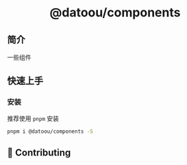 <a name="readme-top"></a>

<div align="center">

[//]: # '<img width="160" src="https://avatars.githubusercontent.com/u/17870709?v=4">'

<h1>@datoou/components</h1>

</div>

## 简介

一些组件

## 快速上手

### 安装

推荐使用 `pnpm` 安装

```bash
pnpm i @datoou/components -S
```

## 🤝 Contributing

<!-- CONTRIBUTION GROUP -->

<!-- CONTRIBUTION END -->
